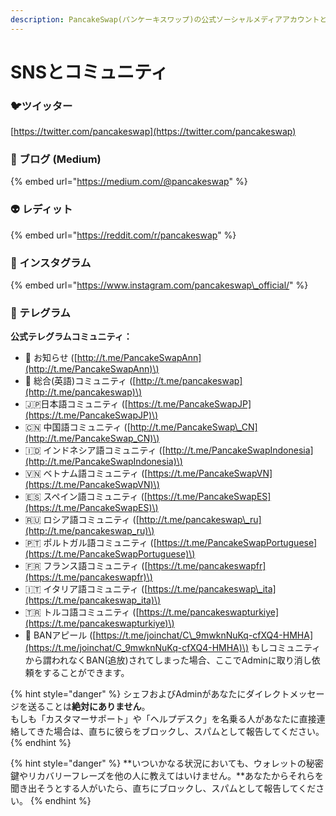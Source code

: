 ```yaml
---
description: PancakeSwap(パンケーキスワップ)の公式ソーシャルメディアアカウントとコミュニティを紹介します。
---
```


# SNSとコミュニティ

### 🐦ツイッター

[https://twitter.com/pancakeswap](https://twitter.com/pancakeswap)

### 📰 ブログ \(Medium\)

{% embed url="https://medium.com/@pancakeswap" %}

### 👽 レディット

{% embed url="https://reddit.com/r/pancakeswap" %}

### 🤳 インスタグラム

{% embed url="https://www.instagram.com/pancakeswap\_official/" %}

### 💬 テレグラム

**公式テレグラムコミュニティ：**

* 📣 お知らせ \([http://t.me/PancakeSwapAnn](http://t.me/PancakeSwapAnn)\) 
* 🥞 総合\(英語\)コミュニティ \([http://t.me/pancakeswap](http://t.me/pancakeswap)\) 
* 🇯🇵日本語コミュニティ \([https://t.me/PancakeSwapJP](https://t.me/PancakeSwapJP)\)
* 🇨🇳 中国語コミュニティ \([http://t.me/PancakeSwap\_CN](http://t.me/PancakeSwap_CN)\) 
* 🇮🇩 インドネシア語コミュニティ \([http://t.me/PancakeSwapIndonesia](http://t.me/PancakeSwapIndonesia)\) 
* 🇻🇳 ベトナム語コミュニティ \([https://t.me/PancakeSwapVN](https://t.me/PancakeSwapVN)\) 
* 🇪🇸 スペイン語コミュニティ \([https://t.me/PancakeSwapES](https://t.me/PancakeSwapES)\) 
* 🇷🇺 ロシア語コミュニティ \([http://t.me/pancakeswap\_ru](http://t.me/pancakeswap_ru)\) 
* 🇵🇹 ポルトガル語コミュニティ \([https://t.me/PancakeSwapPortuguese](https://t.me/PancakeSwapPortuguese)\)
* 🇫🇷 フランス語コミュニティ \([https://t.me/pancakeswapfr](https://t.me/pancakeswapfr)\) 
* 🇮🇹 イタリア語コミュニティ \([https://t.me/pancakeswap\_ita](https://t.me/pancakeswap_ita)\) 
* 🇹🇷 トルコ語コミュニティ \([https://t.me/pancakeswapturkiye](https://t.me/pancakeswapturkiye)\) 
* 😤 BANアピール \([https://t.me/joinchat/C\_9mwknNuKq-cfXQ4-HMHA](https://t.me/joinchat/C_9mwknNuKq-cfXQ4-HMHA)\) もしコミュニティから謂われなくBAN\(追放\)されてしまった場合、ここでAdminに取り消し依頼をすることができます。

{% hint style="danger" %}
シェフおよびAdminがあなたにダイレクトメッセージを送ることは**絶対にありません**。  
もしも「カスタマーサポート」や「ヘルプデスク」を名乗る人があなたに直接連絡してきた場合は、直ちに彼らをブロックし、スパムとして報告してください。
{% endhint %}

{% hint style="danger" %}
**いついかなる状況においても、ウォレットの秘密鍵やリカバリーフレーズを他の人に教えてはいけません。**あなたからそれらを聞き出そうとする人がいたら、直ちにブロックし、スパムとして報告してください。
{% endhint %}

